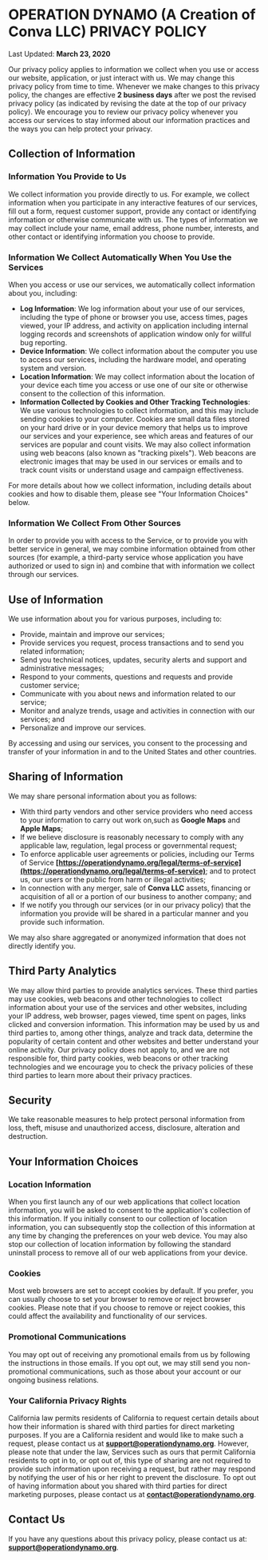 # **OPERATION DYNAMO (A Creation of Conva LLC)** PRIVACY POLICY

Last Updated: **March 23, 2020**

Our privacy policy applies to information we collect when you use or access our website, application, or just interact with us. We may change this privacy policy from time to time. Whenever we make changes to this privacy policy, the changes are effective **2 business days** after we post the revised privacy policy (as indicated by revising the date at the top of our privacy policy). We encourage you to review our privacy policy whenever you access our services to stay informed about our information practices and the ways you can help protect your privacy.

## Collection of Information

### Information You Provide to Us

We collect information you provide directly to us. For example, we collect information when you participate in any interactive features of our services, fill out a form, request customer support, provide any contact or identifying information or otherwise communicate with us. The types of information we may collect include your name, email address, phone number, interests, and other contact or identifying information you choose to provide.

### Information We Collect Automatically When You Use the Services

When you access or use our services, we automatically collect information about you, including:

-   **Log Information**: We log information about your use of our services, including the type of phone or browser you use, access times, pages viewed, your IP address, and activity on application including internal logging records and screenshots of application window only for willful bug reporting.
-   **Device Information**: We collect information about the computer you use to access our services, including the hardware model, and operating system and version.
-   **Location Information**: We may collect information about the location of your device each time you access or use one of our site or otherwise consent to the collection of this information.
-   **Information Collected by Cookies and Other Tracking Technologies**: We use various technologies to collect information, and this may include sending cookies to your computer. Cookies are small data files stored on your hard drive or in your device memory that helps us to improve our services and your experience, see which areas and features of our services are popular and count visits. We may also collect information using web beacons (also known as "tracking pixels"). Web beacons are electronic images that may be used in our services or emails and to track count visits or understand usage and campaign effectiveness.

For more details about how we collect information, including details about cookies and how to disable them, please see "Your Information Choices" below.

### Information We Collect From Other Sources

In order to provide you with access to the Service, or to provide you with better service in general, we may combine information obtained from other sources (for example, a third-party service whose application you have authorized or used to sign in) and combine that with information we collect through our services.

## Use of Information

We use information about you for various purposes, including to:

-   Provide, maintain and improve our services;
-   Provide services you request, process transactions and to send you related information;
-   Send you technical notices, updates, security alerts and support and administrative messages;
-   Respond to your comments, questions and requests and provide customer service;
-   Communicate with you about news and information related to our service;
-   Monitor and analyze trends, usage and activities in connection with our services; and
-   Personalize and improve our services.

By accessing and using our services, you consent to the processing and transfer of your information in and to the United States and other countries.

## Sharing of Information

We may share personal information about you as follows:

-   With third party vendors and other service providers who need access to your information to carry out work on,such as **Google Maps** and **Apple Maps**;
-   If we believe disclosure is reasonably necessary to comply with any applicable law, regulation, legal process or governmental request;
-   To enforce applicable user agreements or policies, including our Terms of Service **[https://operationdynamo.org/legal/terms-of-service](https://operationdynamo.org/legal/terms-of-service)**; and to protect us, our users or the public from harm or illegal activities;
-   In connection with any merger, sale of **Conva LLC** assets, financing or acquisition of all or a portion of our business to another company; and
-   If we notify you through our services (or in our privacy policy) that the information you provide will be shared in a particular manner and you provide such information.

We may also share aggregated or anonymized information that does not directly identify you.

## Third Party Analytics

We may allow third parties to provide analytics services. These third parties may use cookies, web beacons and other technologies to collect information about your use of the services and other websites, including your IP address, web browser, pages viewed, time spent on pages, links clicked and conversion information. This information may be used by us and third parties to, among other things, analyze and track data, determine the popularity of certain content and other websites and better understand your online activity. Our privacy policy does not apply to, and we are not responsible for, third party cookies, web beacons or other tracking technologies and we encourage you to check the privacy policies of these third parties to learn more about their privacy practices.

## Security

We take reasonable measures to help protect personal information from loss, theft, misuse and unauthorized access, disclosure, alteration and destruction.

## Your Information Choices

### Location Information

When you first launch any of our web applications that collect location information, you will be asked to consent to the application's collection of this information. If you initially consent to our collection of location information, you can subsequently stop the collection of this information at any time by changing the preferences on your web device. You may also stop our collection of location information by following the standard uninstall process to remove all of our web applications from your device.

### Cookies

Most web browsers are set to accept cookies by default. If you prefer, you can usually choose to set your browser to remove or reject browser cookies. Please note that if you choose to remove or reject cookies, this could affect the availability and functionality of our services.

### Promotional Communications

You may opt out of receiving any promotional emails from us by following the instructions in those emails. If you opt out, we may still send you non-promotional communications, such as those about your account or our ongoing business relations.

### Your California Privacy Rights

California law permits residents of California to request certain details about how their information is shared with third parties for direct marketing purposes. If you are a California resident and would like to make such a request, please contact us at **[support@operationdynamo.org](mailto:support@operationdynamo.org)**. However, please note that under the law, Services such as ours that permit California residents to opt in to, or opt out of, this type of sharing are not required to provide such information upon receiving a request, but rather may respond by notifying the user of his or her right to prevent the disclosure. To opt out of having information about you shared with third parties for direct marketing purposes, please contact us at **[contact@operationdynamo.org](mailto:contact@operationdynamo.org)**.

## Contact Us

If you have any questions about this privacy policy, please contact us at: **[support@operationdynamo.org](mailto:support@operationdynamo.org)**.
